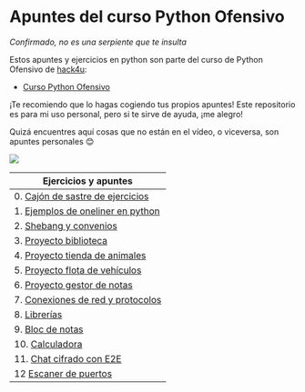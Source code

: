 # Apuntes del curso Python Ofensivo

_Confirmado, no es una serpiente que te insulta_

Estos apuntes y ejercicios en python son parte del curso de Python Ofensivo de [hack4u](https://hack4u.io):
- [Curso Python Ofensivo](https://hack4u.io/cursos/python-ofensivo/)

¡Te recomiendo que lo hagas cogiendo tus propios apuntes! Este repositorio es para mi uso personal, pero si te sirve de ayuda, ¡me alegro!

Quizá encuentres aquí cosas que no están en el vídeo, o viceversa, son apuntes personales 😊

![](https://c.tenor.com/-SV9TjUGabMAAAAC/hacker-python.gif)

| Ejercicios y apuntes                                                 |
| -------------------------------------------------------------------- |
| 0. [Cajón de sastre de ejercicios](./00_ejercicios/)                 |
| 1. [Ejemplos de oneliner en python](./01_oneliner/README.md)         |
| 2. [Shebang y convenios](./02_shebang_convenios/README.md)           |
| 3. [Proyecto biblioteca](./03_proyecto_biblioteca/)                  |
| 4. [Proyecto tienda de animales](./04_proyecto_tienda_animales/)     |
| 5. [Proyecto flota de vehículos](./05_proyecto_flota_vehiculos/)     |
| 6. [Proyecto gestor de notas](./06_proyecto_gestor_notas/)           |
| 7. [Conexiones de red y protocolos](./07_conexiones_red_protocolos/) |
| 8. [Librerías](./08_librerias/)                                      |
| 9. [Bloc de notas](./09_bloc_notas/)                                 |
| 10. [Calculadora](./10_calculadora/)                                 |
| 11. [Chat cifrado con E2E](./11_chat_cifrado_E2E/)                   |
| 12 [Escaner de puertos](./12_escaner_puertos/)                       |

